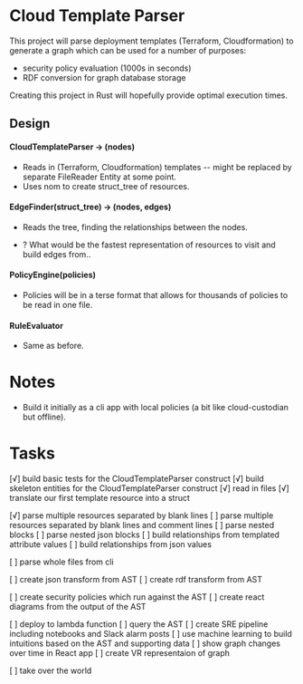 # Cloud Template Parser
This project will parse deployment templates (Terraform, Cloudformation) to generate a graph which can be used for a number of purposes:
- security policy evaluation (1000s in seconds)
- RDF conversion for graph database storage

Creating this project in Rust will hopefully provide optimal execution times.

## Design
#### CloudTemplateParser -> (nodes)
  - Reads in (Terraform, Cloudformation) templates -- might be replaced by separate FileReader Entity at some point.
  - Uses nom to create struct_tree of resources.

#### EdgeFinder(struct_tree) -> (nodes, edges)
  - Reads the tree, finding the relationships between the nodes.

  - ? What would be the fastest representation of resources to visit and build edges from..

#### PolicyEngine(policies)
  - Policies will be in a terse format that allows for thousands of policies to be read in one file.

#### RuleEvaluator
  - Same as before.


# Notes
- Build it initially as a cli app with local policies (a bit like cloud-custodian but offline).


# Tasks
[√] build basic tests for the CloudTemplateParser construct
[√] build skeleton entities for the CloudTemplateParser construct
[√] read in files
[√] translate our first template resource into a struct

[√] parse multiple resources separated by blank lines
[ ] parse multiple resources separated by blank lines and comment lines
[ ] parse nested blocks
[ ] parse nested json blocks
[ ] build relationships from templated attribute values
[ ] build relationships from json values

[ ] parse whole files from cli

[ ] create json transform from AST
[ ] create rdf transform from AST

[ ] create security policies which run against the AST
[ ] create react diagrams from the output of the AST

[ ] deploy to lambda function
[ ] query the AST
[ ] create SRE pipeline including notebooks and Slack alarm posts
[ ] use machine learning to build intuitions based on the AST and supporting data
[ ] show graph changes over time in React app
[ ] create VR representaion of graph

[ ] take over the world
